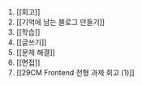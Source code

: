 1. [[회고]]
2. [[기억에 남는 블로그 만들기]]
3. [[학습]]
4. [[글쓰기]]
5. [[문제 해결]]
6. [[면접]]
7. [[29CM Frontend 전형 과제 회고 (1)]]


